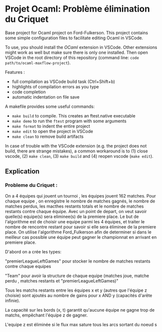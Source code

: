 # Projet Ocaml: Problème élimination du Criquet

Base project for Ocaml project on Ford-Fulkerson. This project contains some simple configuration files to facilitate editing Ocaml in VSCode.

To use, you should install the *OCaml* extension in VSCode. Other extensions might work as well but make sure there is only one installed.
Then open VSCode in the root directory of this repository (command line: `code path/to/ocaml-maxflow-project`).

Features :
 - full compilation as VSCode build task (Ctrl+Shift+b)
 - highlights of compilation errors as you type
 - code completion
 - automatic indentation on file save


A makefile provides some useful commands:
 - `make build` to compile. This creates an ftest.native executable
 - `make demo` to run the `ftest` program with some arguments
 - `make format` to indent the entire project
 - `make edit` to open the project in VSCode
 - `make clean` to remove build artifacts

In case of trouble with the VSCode extension (e.g. the project does not build, there are strange mistakes), a common workaround is to (1) close vscode, (2) `make clean`, (3) `make build` and (4) reopen vscode (`make edit`).

## Explication ## 
### Probleme du Criquet : 
On a 4 équipes qui jouent un tournoi , les équipes jouent 162 matches. Pour chaque equipe , on enregistre le nombre de matches gagnés, le nombre de matches perdus, les macthes restants totals et le nombre de matches restants contre chaque équipe.
Avec un point de depart, on veut savoir quelle(s) equipe(s) sera eliminee(s) de la premiere place.
Le but de l'algorithme est de choisir une equipe parmi les 4 équipes,  et traiter le nombre de rencontre restant pour savoir si elle sera éliminee de la premiere place. 
On utilise l'algorithme Ford_Fulkerson afin de determiner si dans le meilleur cas possible une équipe peut gagner le championnat en arrivant en premiere place.


D'abord on a crée les types:

"premierLeagueLeftGames" pour stocker le nombre de matches restants contre chaque equipes

"Team" pour avoir la structure de chaque equipe (matches joue, matche perdu , matches restants et "premierLeagueLeftGames)"

Tous les matchs restants entre les équipes x et y (autres que l'équipe z choisie) sont ajoutés au nombre de gains pour x AND y (capacités d'arête infinie).

La capacité sur les bords (x, t) garantit qu'aucune équipe ne gagne trop de matchs, empêchant l'équipe z de gagner.

L'equipe z est éliminée si le flux max sature tous les arcs sortant du noeud s 
